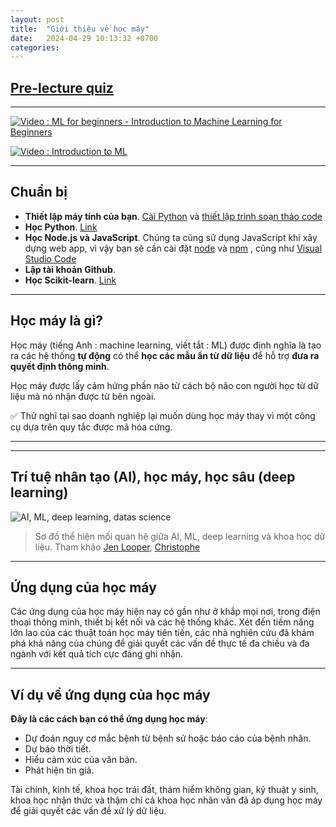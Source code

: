 ```yaml
---
layout: post
title:  "Giới thiệu về học máy"
date:   2024-04-29 10:13:32 +0700
categories: 
---
```


## [Pre-lecture quiz](https://gray-sand-07a10f403.1.azurestaticapps.net/quiz/1/)

---

[![Video : ML for beginners - Introduction to Machine Learning for Beginners](https://img.youtube.com/vi/6mSx_KJxcHI/0.jpg)](https://youtu.be/6mSx_KJxcHI "ML for beginners - Introduction to Machine Learning for Beginners")

[![Video : Introduction to ML](https://img.youtube.com/vi/h0e2HAPTGF4/0.jpg)](https://youtu.be/h0e2HAPTGF4 "Introduction to ML")

---
## Chuẩn bị

- **Thiết lập máy tính của bạn**. [Cài Python](https://youtu.be/CXZYvNRIAKM) và [thiết lập trình soạn thảo code](https://youtu.be/EU8eayHWoZg)
- **Học Python**. [Link](https://www.youtube.com/watch?v=jMowY8A0e0o&list=PLZPCoTKpEddAqfpzaduxaAo-7wqmSaYXY&pp=iAQB)
- **Học Node.js và JavaScript**. Chúng ta cũng sử dụng JavaScript khi xây dựng web app, vì vậy bạn sẽ cần cài đặt [node](https://nodejs.org) và [npm](https://www.npmjs.com/) , cũng như [Visual Studio Code](https://code.visualstudio.com/) 
- **Lập tài khoản Github**. 
- **Học Scikit-learn**. [Link](https://scikit-learn.org/stable/user_guide.html)

---
## Học máy là gì? 

Học máy (tiếng Anh : machine learning, viết tắt : ML) được định nghĩa là tạo ra các hệ thống **tự động** có thể **học các mẫu ẩn từ dữ liệu** để hỗ trợ **đưa ra quyết định thông minh**.

Học máy được lấy cảm hứng phần nào từ cách bộ não con người học từ dữ liệu mà nó nhận được từ bên ngoài.

✅ Thử nghĩ tại sao doanh nghiệp lại muốn dùng học máy thay vì một công cụ dựa trên quy tắc được mã hóa cứng.

---

---
## Trí tuệ nhân tạo (AI), học máy, học sâu (deep learning)

![AI, ML, deep learning, datas science]({{site.url}}/images/ai-ml-ds.png)

> Sơ đồ thể hiện mối quan hệ giữa AI, ML, deep learning và khoa học dữ liệu. Tham khảo [Jen Looper](https://twitter.com/jenlooper), [Christophe](https://softwareengineering.stackexchange.com/questions/366996/distinction-between-ai-ml-neural-networks-deep-learning-and-data-mining)

---
## Ứng dụng của học máy

Các ứng dụng của học máy hiện nay có gần như ở khắp mọi nơi, trong điện thoại thông minh, thiết bị kết nối và các hệ thống khác. Xét đến tiềm năng lớn lao của các thuật toán học máy tiên tiến, các nhà nghiên cứu đã khám phá khả năng của chúng để giải quyết các vấn đề thực tế đa chiều và đa ngành với kết quả tích cực đáng ghi nhận.

---
## Ví dụ về ứng dụng của học máy

**Đây là các cách bạn có thể ứng dụng học máy**:

- Dự đoán nguy cơ mắc bệnh từ bệnh sử hoặc báo cáo của bệnh nhân.
- Dự báo thời tiết.
- Hiểu cảm xúc của văn bản.
- Phát hiện tin giả.

Tài chính, kinh tế, khoa học trái đất, thám hiểm không gian, kỹ thuật y sinh, khoa học nhận thức và thậm chí cả khoa học nhân văn đã áp dụng học máy để giải quyết các vấn đề xử lý dữ liệu.
